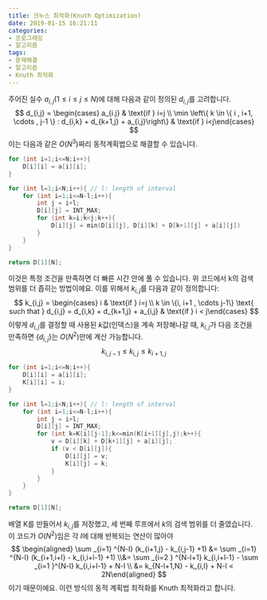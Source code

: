 ```yaml
---
title: 크누스 최적화(Knuth Optimization)
date: 2019-01-15 16:21:11
categories:
- 프로그래밍
- 알고리즘
tags:
- 문제해결
- 알고리즘
- Knuth 최적화
---
```




주어진 실수 $a_{i,j}(1 \le i \le j \le N)​$에 대해 다음과 같이 정의된 $d_{i,j}​$를 고려합니다.
$$
d_{i,j} = \begin{cases} a_{i.j} & \text{if } i=j \\ \min \left\{  k \in \{ i , i+1,  \cdots , j-1 \} : d_{i,k} + d_{k+1,j} + a_{i,j}\right\} & \text{if } i<j\end{cases}
$$
이는 다음과 같은 $O(N^3)$짜리 동적계획법으로 해결할 수 있습니다.
```c++
for (int i=1;i<=N;i++){
    D[i][i] = a[i][i];
}

for (int l=1;i<N;i++){ // l: length of interval
    for (int i=1;i<=N-l;i++){
        int j = i+l;
        D[i][j] = INT_MAX;
        for (int k=i;k<j;k++){
            D[i][j] = min(D[i][j], D[i][k] + D[k+1][j] + a[i][j])
        }
    }
}

return D[1][N];
```



이것은 특정 조건을 만족하면 더 빠른 시간 안에 풀 수 있습니다. 위 코드에서 k의 검색 범위를 더 좁히는 방법이에요. 이를 위해서 $k_{i,j}​$를 다음과 같이 정의합니다:
$$
k_{i,j} = \begin{cases} i & \text{if } i=j \\ k \in \{i, i+1 , \cdots j-1\} \text{ such that } d_{i,j} = d_{i,k} + d_{k+1,j} + a_{i,j} & \text{if } i < j\end{cases}
$$
이렇게 $d_{i,j}$를 결정할 때 사용된 $k$값(인덱스)을 계속 저장해나갈 때, $k_{i,j}$가 다음 조건을 만족하면 $\{ d_{i,j}\}$는 $O(N^2)$만에 계산 가능합니다.
$$
k_{i,j-1} \le k_{i,j} \le k_{i+1,j}
$$

```c++
for (int i=1;i<=N;i++){
    D[i][i] = a[i][i];
    K[i][i] = i;
}

for (int l=1;i<N;i++){ // l: length of interval
    for (int i=1;i<=N-l;i++){
        int j = i+l;
        D[i][j] = INT_MAX;
        for (int k=K[i][j-1];k<=min(K[i+1][j],j);k++){
            v = D[i][k] + D[k+1][j] + a[i][j];
            if (v < D[i][j]){
                D[i][j] = v;
                K[i][j] = k;
            }
        }
    }
}

return D[1][N];
```



배열 K를 만들어서 $k_{i,j}$를 저장했고, 세 번째 루프에서 $k$의 검색 범위를 더 줄였습니다. 이 코드가 $O(N^2)$임은 각 $l$에 대해 반복되는 연산이 많아야
$$
\begin{aligned} \sum _{i=1} ^{N-l} (k_{i+1,j} - k_{i,j-1} +1) &= \sum _{i=1} ^{N-l} (k_{i+1,i+l} - k_{i,i+l-1} +1) \\&= \sum _{i=2 } ^{N-l+1} k_{i,i+l-1} - \sum _{i=1 }^{N-l} k_{i,i+l-1} + N-l \\ &= k_{N-l+1,N} - k_{i,l} + N-l < 2N\end{aligned}
$$
이기 때문이에요. 이런 방식의 동적 계획법 최적화를 Knuth 최적화라고 합니다.